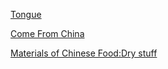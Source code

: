 [Tongue](tongue.md)

[Come From China](ComeFromChina.md)

[Materials of Chinese Food:Dry stuff](materials_dry.md)

